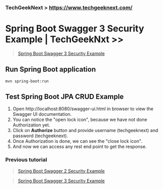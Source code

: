 ### TechGeekNext > https://www.techgeeknext.com/

# Spring Boot Swagger 3 Security Example | TechGeekNxt >> 

> [Spring Boot Swagger 3 Security Example](https://www.techgeeknext.com/spring-boot/spring-boot-swagger3-security-example/)

## Run Spring Boot application
```
mvn spring-boot:run
```
## Test Spring Boot JPA CRUD Example
<ol>
<li>Open http://localhost:8080/swagger-ui.html in browser to view the Swagger UI documentation. </li>
<li>You can notice the "open lock icon", because we have not done Authorization yet.</li>
<li>Click on <b>Authorize</b> button and provide username (techgeeknext) and password (techgeeknext).</li>
<li>Once Authorization is done, we can see the "close lock icon".</li>
<li>And now we can access any rest end point to get the response.</li>
</ol>

### Previous tutorial
> [Spring Boot Swagger 2 Security Example](https://www.techgeeknext.com/spring-boot/spring-boot-swagger2-example/)

> [Spring Boot Swagger 3 Security Example](https://www.techgeeknext.com/spring-boot/spring-boot-swagger3-example/)